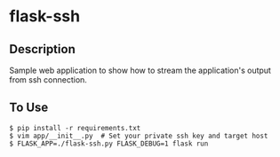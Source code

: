 # flask-ssh

## **Description**
Sample web application to show how to stream the application's output from ssh connection.

## **To Use**
```
$ pip install -r requirements.txt
$ vim app/__init__.py  # Set your private ssh key and target host
$ FLASK_APP=./flask-ssh.py FLASK_DEBUG=1 flask run
```
